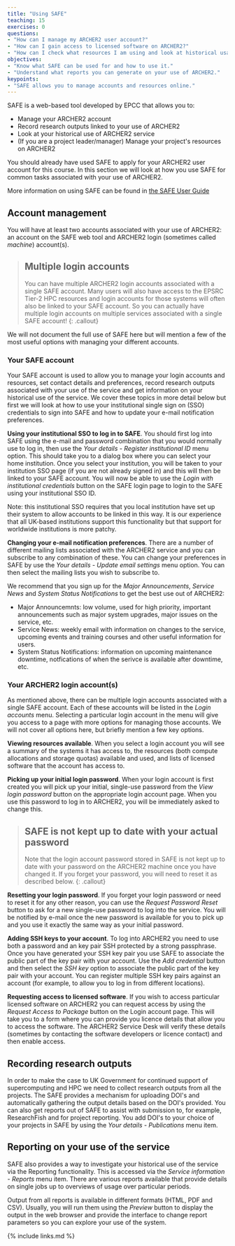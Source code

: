 ```yaml
---
title: "Using SAFE"
teaching: 15
exercises: 0
questions:
- "How can I manage my ARCHER2 user account?"
- "How can I gain access to licensed software on ARCHER2?"
- "How can I check what resources I am using and look at historical usage?"
objectives:
- "Know what SAFE can be used for and how to use it."
- "Understand what reports you can generate on your use of ARCHER2."
keypoints:
- "SAFE allows you to manage accounts and resources online."
---
```


SAFE is a web-based tool developed by EPCC that allows you to:

* Manage your ARCHER2 account
* Record research outputs linked to your use of ARCHER2
* Look at your historical use of ARCHER2 service
* (If you are a project leader/manager) Manage your project's resources on ARCHER2

You should already have used SAFE to apply for your ARCHER2 user account for this course. In
this section we will look at how you use SAFE for common tasks associated with your use of
ARCHER2.

More information on using SAFE can be found in
[the SAFE User Guide](https://epcced.github.io/safe-docs/)

## Account management

You will have at least two accounts associated with your use of ARCHER2: an account on the
SAFE web tool and ARCHER2 login (sometimes called *machine*) account(s).

> ## Multiple login accounts
> You can have multiple ARCHER2 login accounts associated with a single SAFE account. Many
> users will also have access to the EPSRC Tier-2 HPC resources and login accounts for those
> systems will often also be linked to your SAFE account. So you can actually have multiple
> login accounts on multiple services associated with a single SAFE account!
{: .callout}

We will not document the full use of SAFE here but will mention a few of the most useful
options with managing your different accounts.

### Your SAFE account

Your SAFE account is used to allow you to manage your login accounts and resources, set
contact details and preferences, record research outputs associated with your use of the
service and get information on your historical use of the service. We cover these topics in more
detail below but first we will look at how to use your institutional single sign on (SSO)
credentials to sign into SAFE and how to update your e-mail notification preferences.

**Using your institutional SSO to log in to SAFE**. You should first log into SAFE using
the e-mail and password combination that you would normally use to log in, then use the
*Your details - Register institutional ID* menu option. This should take you to a dialog
box where you can select your home institution. Once you select your institution, you will
be taken to your institution SSO page (if you are not already signed in) and this will then
be linked to your SAFE account. You will now be able to use the *Login with institutional
credentials* button on the SAFE login page to login to the SAFE using your institutional SSO
ID.

Note: this institutional SSO requires that you local institution have set up their 
system to allow accounts to be linked in this way. It is our experience that all UK-based
institutions support this functionality but that support for worldwide institutions is
more patchy.

**Changing your e-mail notification preferences**. There are a number of different mailing
lists associated with the ARCHER2 service and you can subscribe to any combination of these.
You can change your preferences in SAFE by use the *Your details - Update email settings*
menu option. You can then select the mailing lists you wish to subscribe to.

We recommend that you sign up for the *Major Announcements*, *Service News* and
*System Status Notifications* to get the best use out of ARCHER2:

- Major Announcemnts: low volume, used for high priority, important announcements such as
  major system upgrades, major issues on the service, etc.
- Service News: weekly email with information on changes to the service, upcoming events
  and training courses and other useful information for users.
- System Status Notifications: information on upcoming maintenance downtime, notfications
  of when the serivce is available after downtime, etc.

### Your ARCHER2 login account(s)

As mentioned above, there can be multiple login accounts associated with a single SAFE account. Each of these
accounts will be listed in the *Login accounts* menu. Selecting a particular login account
in the menu will give you access to a page with more options for managing those accounts.
We will not cover all options here, but briefly mention a few key options.

**Viewing resources available**. When you select a login account you will see a summary
of the systems it has access to, the resources (both compute allocations and storage quotas)
available and used, and lists of licensed software that the account has access to.

**Picking up your initial login password**. When your login account is first created you
will pick up your initial, single-use password from the *View login password* button on
the appropriate login account page. When you use this password to log in to ARCHER2, you
will be immediately asked to change this.

> ## SAFE is not kept up to date with your actual password
> Note that the login account password stored in SAFE is not kept up to date with your
> password on the ARCHER2 machine once you have changed it. If you forget your password,
> you will need to reset it as described below.
{: .callout}

**Resetting your login password**. If you forget your login password or need to reset 
it for any other reason, you can use the *Request Password Reset* button to ask for
a new single-use password to log into the service. You will be notified by e-mail once
the new password is available for you to pick up and you use it exactly the same way
as your initial password.

**Adding SSH keys to your account**. To log into ARCHER2 you need to use both a password
and an key pair SSH protected by a strong passphrase. Once you have generated your 
SSH key pair you use SAFE to associate the public part of the key pair with your account.
Use the *Add credential* button and then select the *SSH key* option to associate the
public part of the key pair with your account. You can register multiple SSH key pairs
against an account (for example, to allow you to log in from different locations).

**Requesting access to licensed software**. If you wish to access particular licensed
software on ARCHER2 you can request access by using the *Request Access to Package*
button on the Login account page. This will take you to a form where you can provide 
you licence details that allow you to access the software. The ARCHER2 Service Desk
will verify these details (sometimes by contacting the software developers or licence
contact) and then enable access.

## Recording research outputs

In order to make the case to UK Government for continued support of supercomputing and
HPC we need to collect research outputs from all the projects. The SAFE provides a 
mechanism for uploading DOI's and automatically gathering the output details based on
the DOI's provided. You can also get reports out of SAFE to assist with submission to,
for example, ResearchFish and for project reporting. You add DOI's to your choice of 
your projects in SAFE by using the *Your details - Publications* menu item.

## Reporting on your use of the service

SAFE also provides a way to investigate your historical use of the service via the
Reporting functionality. This is accessed via the *Service information - Reports*
menu item. There are various reports available that provide details on single 
jobs up to overviews of usage over particular periods.

Output from all reports is available in different formats (HTML, PDF and CSV).
Usually, you will run them using the *Preview* button to display the output in the
web browser and provide the interface to change report parameters so you can 
explore your use of the system.

<!-- TODO: Add exercise on running SAFE report on usage once these are available.
Will SAFE get the data from jobs run on the course soon enough to be able to use
this as an example? If not, use a generic report. -->

{% include links.md %}

